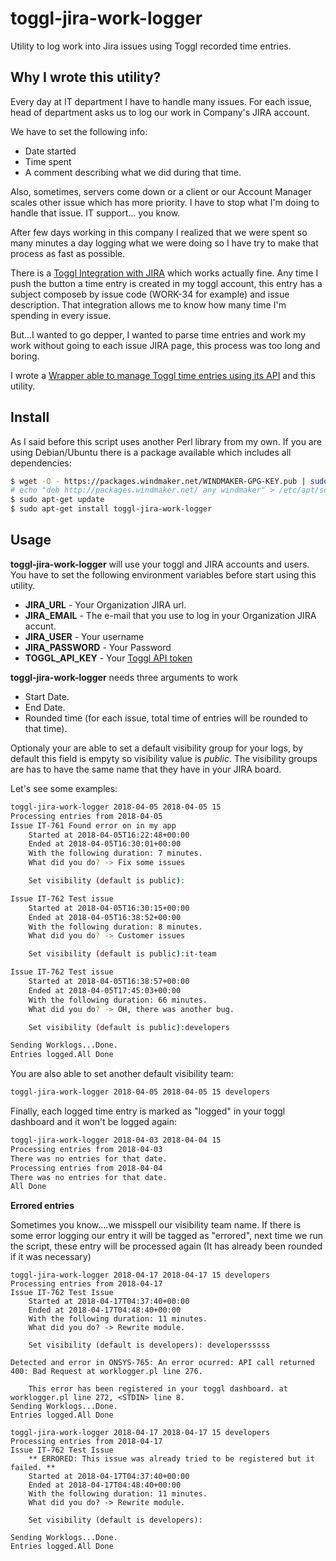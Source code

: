 # toggl-jira-work-logger
Utility to log work into Jira issues using Toggl recorded time entries.

## Why I wrote this utility?

Every day at IT department I have to handle many issues. For each issue, head of department asks us to log our work in Company's JIRA account.

We have to set the following info:
* Date started
* Time spent
* A comment describing what we did during that time.

Also, sometimes, servers come down or a client or our Account Manager scales other issue which has more priority. I have to stop what I'm doing to handle that issue. IT support... you know.

After few days working in this company I realized that we were spent so many minutes a day logging what we were doing so I have try to make that process as fast as possible.

There is a [Toggl Integration with JIRA](https://toggl.com/jira-time-tracking/) which works actually fine. Any time I push the button a time entry is created in my toggl account, this entry has a subject composeb by issue code (WORK-34 for example) and issue description. That integration allows me to know how many time I'm spending in every issue.

But...I wanted to go depper, I wanted to parse time entries and work my work without going to each issue JIRA page, this process was too long and boring.

I wrote a [Wrapper able to manage Toggl time entries using its API](https://github.com/a-castellano/Toggl-Wrapper) and this utility.

## Install

As I said before this script uses another Perl library from my own. If you are using Debian/Ubuntu there is a package available which includes all dependencies:
```bash
$ wget -O - https://packages.windmaker.net/WINDMAKER-GPG-KEY.pub | sudo apt-key add -
# echo "deb http://packages.windmaker.net/ any windmaker" > /etc/apt/sources.list.d/windmaker.list
$ sudo apt-get update
$ sudo apt-get install toggl-jira-work-logger
```

## Usage

**toggl-jira-work-logger** will use your toggl and JIRA accounts and users. You have to set the following environment variables before start using this utility.

* **JIRA_URL** - Your Organization JIRA url.
* **JIRA_EMAIL** - The e-mail that you use to log in your Organization JIRA accunt. 
* **JIRA_USER** - Your username
* **JIRA_PASSWORD** - Your Password
* **TOGGL_API_KEY** - Your [Toggl API token](https://support.toggl.com/api-token/)

**toggl-jira-work-logger** needs three arguments to work
* Start Date.
* End Date.
* Rounded time (for each issue, total time of entries will be rounded to that time).

Optionaly your are able to set a default visibility group for your logs, by default this field is empyty so visibility value is *public*. The visibility groups are has to have the same name that they have in your JIRA board.

Let's see some examples:
```bash
toggl-jira-work-logger 2018-04-05 2018-04-05 15
Processing entries from 2018-04-05
Issue IT-761 Found error on in my app
	Started at 2018-04-05T16:22:48+00:00
	Ended at 2018-04-05T16:30:01+00:00
	With the following duration: 7 minutes.
	What did you do? -> Fix some issues

	Set visibility (default is public):

Issue IT-762 Test issue
	Started at 2018-04-05T16:30:15+00:00
	Ended at 2018-04-05T16:38:52+00:00
	With the following duration: 8 minutes.
	What did you do? -> Customer issues

	Set visibility (default is public):it-team

Issue IT-762 Test issue
	Started at 2018-04-05T16:38:57+00:00
	Ended at 2018-04-05T17:45:03+00:00
	With the following duration: 66 minutes.
	What did you do? -> OH, there was another bug.

	Set visibility (default is public):developers

Sending Worklogs...Done.
Entries logged.All Done
```

You are also able to set another default visibility team:
```bash
toggl-jira-work-logger 2018-04-05 2018-04-05 15 developers
```
Finally, each logged time entry is marked as "logged" in your toggl dashboard and it won't be logged again:
```bash
toggl-jira-work-logger 2018-04-03 2018-04-04 15
Processing entries from 2018-04-03
There was no entries for that date.
Processing entries from 2018-04-04
There was no entries for that date.
All Done
```

**Errored entries**

Sometimes you know....we misspell our visibility team name. If there is some error logging our entry it will be tagged as "errored", next time we run the script, these entry will be processed again (It has already been rounded if it was necessary)

```
toggl-jira-work-logger 2018-04-17 2018-04-17 15 developers
Processing entries from 2018-04-17
Issue IT-762 Test Issue
	Started at 2018-04-17T04:37:40+00:00
	Ended at 2018-04-17T04:48:40+00:00
	With the following duration: 11 minutes.
	What did you do? -> Rewrite module.

	Set visibility (default is developers): developersssss

Detected and error in ONSYS-765: An error ocurred: API call returned 400: Bad Request at worklogger.pl line 276.

	This error has been registered in your toggl dashboard. at worklogger.pl line 272, <STDIN> line 8.
Sending Worklogs...Done.
Entries logged.All Done

toggl-jira-work-logger 2018-04-17 2018-04-17 15 developers
Processing entries from 2018-04-17
Issue IT-762 Test Issue
	** ERRORED: This issue was already tried to be registered but it failed. **
	Started at 2018-04-17T04:37:40+00:00
	Ended at 2018-04-17T04:48:40+00:00
	With the following duration: 11 minutes.
	What did you do? -> Rewrite module.

	Set visibility (default is developers):

Sending Worklogs...Done.
Entries logged.All Done
```
